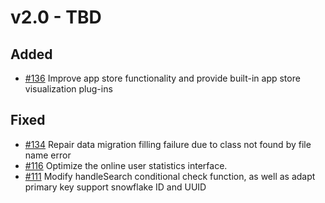 # v2.0 - TBD

## Added

- [#136](https://github.com/mineadmin/MineAdmin/pull/136) Improve app store functionality and provide built-in app store visualization plug-ins

## Fixed

- [#134](https://github.com/mineadmin/MineAdmin/pull/134) Repair data migration filling failure due to class not found by file name error
- [#116](https://github.com/mineadmin/MineAdmin/pull/116) Optimize the online user statistics interface.
- [#111](https://github.com/mineadmin/MineAdmin/pull/111) Modify handleSearch conditional check function, as well as adapt primary key support snowflake ID and UUID